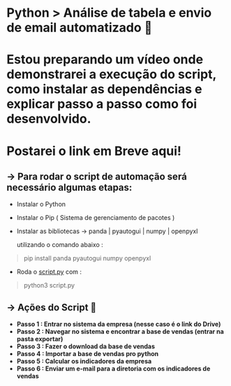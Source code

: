 # Python > Análise de tabela e envio de email automatizado 🤖

# **Estou preparando um vídeo onde demonstrarei a execução do script, como instalar as dependências e explicar passo a passo como foi desenvolvido.**

# Postarei o link em Breve aqui!

## → Para rodar o script de automação será necessário algumas etapas:

- Instalar o Python
- Instalar o Pip ( Sistema de gerenciamento de pacotes )
- Instalar as bibliotecas → panda | pyautogui | numpy | openpyxl
    
    utilizando o comando abaixo :
    

> pip install panda pyautogui numpy openpyxl
> 
- Roda o [script.py](http://script.py) com :

> python3 script.py
> 

## → Ações do Script 🤖

- **Passo 1 : Entrar no sistema da empresa (nesse caso é o link do Drive)**
- **Passo 2 : Navegar no sistema e encontrar a base de vendas (entrar na pasta exportar)**
- **Passo 3 : Fazer o download da base de vendas**
- **Passo 4 : Importar a base de vendas pro python**
- **Passo 5 : Calcular os indicadores da empresa**
- **Passo 6 : Enviar um e-mail para a diretoria com os indicadores de vendas**

